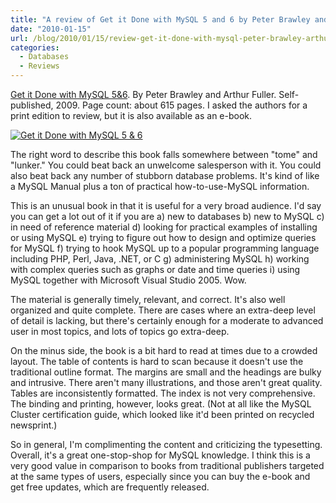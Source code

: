 ```yaml
---
title: "A review of Get it Done with MySQL 5 and 6 by Peter Brawley and Arthur Fuller"
date: "2010-01-15"
url: /blog/2010/01/15/review-get-it-done-with-mysql-peter-brawley-arthur-fuller/
categories:
  - Databases
  - Reviews
---
```

[Get it Done with MySQL 5&6](http://www.artfulsoftware.com/). By Peter Brawley and Arthur Fuller. Self-published, 2009. Page count: about 615 pages. I asked the authors for a print edition to review, but it is also available as an e-book.

[![Get it Done with MySQL 5 & 6](/media/2010/01/get_it_done_with_mysql-150x150.png "fr pa1")](http://www.artfulsoftware.com/)

The right word to describe this book falls somewhere between "tome" and "lunker." You could beat back an unwelcome salesperson with it. You could also beat back any number of stubborn database problems. It's kind of like a MySQL Manual plus a ton of practical how-to-use-MySQL information.

This is an unusual book in that it is useful for a very broad audience. I'd say you can get a lot out of it if you are a) new to databases b) new to MySQL c) in need of reference material d) looking for practical examples of installing or using MySQL e) trying to figure out how to design and optimize queries for MySQL f) trying to hook MySQL up to a popular programming language including PHP, Perl, Java, .NET, or C g) administering MySQL h) working with complex queries such as graphs or date and time queries i) using MySQL together with Microsoft Visual Studio 2005. Wow.

The material is generally timely, relevant, and correct. It's also well organized and quite complete. There are cases where an extra-deep level of detail is lacking, but there's certainly enough for a moderate to advanced user in most topics, and lots of topics go extra-deep.

On the minus side, the book is a bit hard to read at times due to a crowded layout. The table of contents is hard to scan because it doesn't use the traditional outline format. The margins are small and the headings are bulky and intrusive. There aren't many illustrations, and those aren't great quality. Tables are inconsistently formatted. The index is not very comprehensive. The binding and printing, however, looks great. (Not at all like the MySQL Cluster certification guide, which looked like it'd been printed on recycled newsprint.)

So in general, I'm complimenting the content and criticizing the typesetting. Overall, it's a great one-stop-shop for MySQL knowledge. I think this is a very good value in comparison to books from traditional publishers targeted at the same types of users, especially since you can buy the e-book and get free updates, which are frequently released.


